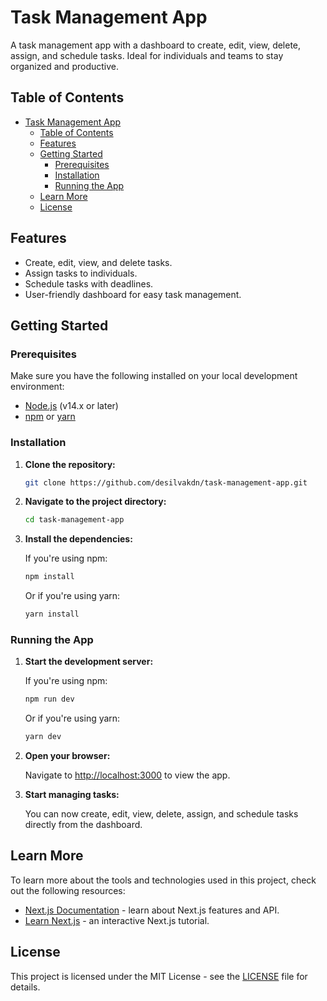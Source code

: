 # Task Management App

A task management app with a dashboard to create, edit, view, delete, assign, and schedule tasks. Ideal for individuals and teams to stay organized and productive.

## Table of Contents

- [Task Management App](#task-management-app)
  - [Table of Contents](#table-of-contents)
  - [Features](#features)
  - [Getting Started](#getting-started)
    - [Prerequisites](#prerequisites)
    - [Installation](#installation)
    - [Running the App](#running-the-app)
  - [Learn More](#learn-more)
  - [License](#license)

## Features

- Create, edit, view, and delete tasks.
- Assign tasks to individuals.
- Schedule tasks with deadlines.
- User-friendly dashboard for easy task management.

## Getting Started

### Prerequisites

Make sure you have the following installed on your local development environment:

- [Node.js](https://nodejs.org/) (v14.x or later)
- [npm](https://www.npmjs.com/) or [yarn](https://yarnpkg.com/)

### Installation

1. **Clone the repository:**

   ```bash
   git clone https://github.com/desilvakdn/task-management-app.git
   ```

2. **Navigate to the project directory:**

   ```bash
   cd task-management-app
   ```

3. **Install the dependencies:**

   If you're using npm:

   ```bash
   npm install
   ```

   Or if you're using yarn:

   ```bash
   yarn install
   ```

### Running the App

1. **Start the development server:**

   If you're using npm:

   ```bash
   npm run dev
   ```

   Or if you're using yarn:

   ```bash
   yarn dev
   ```

2. **Open your browser:**

   Navigate to [http://localhost:3000](http://localhost:3000) to view the app.

3. **Start managing tasks:**

   You can now create, edit, view, delete, assign, and schedule tasks directly from the dashboard.

## Learn More

To learn more about the tools and technologies used in this project, check out the following resources:

- [Next.js Documentation](https://nextjs.org/docs) - learn about Next.js features and API.
- [Learn Next.js](https://nextjs.org/learn) - an interactive Next.js tutorial.

## License

This project is licensed under the MIT License - see the [LICENSE](LICENSE) file for details.
